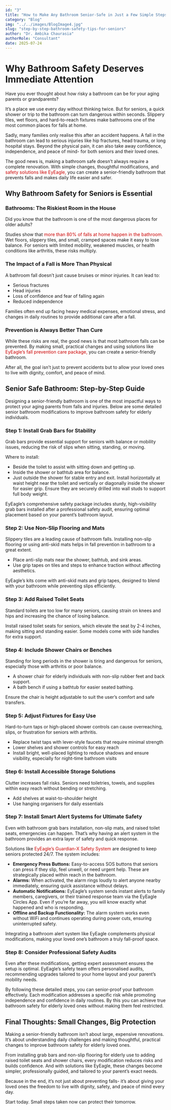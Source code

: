 ```yaml
---
id: "3"
title: "How to Make Any Bathroom Senior-Safe in Just a Few Simple Steps"
category: "Blog"
img: "../../images/BlogImage4.jpg"
slug: "step-by-step-bathroom-safety-tips-for-seniors"
author: "Dr. Ambika Chaurasia"
authorRole: "Consultant"
date: 2025-07-24
---
```


# Why Bathroom Safety Deserves Immediate Attention

Have you ever thought about how risky a bathroom can be for your aging parents or grandparents?

It’s a place we use every day without thinking twice. But for seniors, a quick shower or trip to the bathroom can turn dangerous within seconds. Slippery tiles, wet floors, and hard-to-reach fixtures make bathrooms one of the most common places for falls at home.

Sadly, many families only realise this after an accident happens. A fall in the bathroom can lead to serious injuries like hip fractures, head trauma, or long hospital stays. Beyond the physical pain, it can also take away confidence, independence, and peace of mind- for both seniors and their loved ones.

The good news is, making a bathroom safe doesn’t always require a complete renovation. With simple changes, thoughtful modifications, and <a href="https://eyeagle.ai/" style="color:#CC0000; text-decoration:none;" target="_blank" rel="noopener noreferrer"> safety solutions like EyEagle,</a> you can create a senior-friendly bathroom that prevents falls and makes daily life easier and safer.

## Why Bathroom Safety for Seniors is Essential

### Bathrooms: The Riskiest Room in the House

Did you know that the bathroom is one of the most dangerous places for older adults?

Studies show that <a href="https://eyeagle.ai/blogs/falls-kill-more-seniors-than-you-think" style="color:#CC0000; text-decoration:none;" target="_blank" rel="noopener noreferrer"> more than 80% of falls at home happen in the bathroom.</a> Wet floors, slippery tiles, and small, cramped spaces make it easy to lose balance. For seniors with limited mobility, weakened muscles, or health conditions like arthritis, these risks multiply.

### The Impact of a Fall is More Than Physical

A bathroom fall doesn’t just cause bruises or minor injuries. It can lead to:

- Serious fractures
- Head injuries
- Loss of confidence and fear of falling again
- Reduced independence

Families often end up facing heavy medical expenses, emotional stress, and changes in daily routines to provide additional care after a fall.

### Prevention is Always Better Than Cure

While these risks are real, the good news is that most bathroom falls can be prevented. By making small, practical changes and using solutions like <a href="https://eyeagle.ai/solution/" style="color:#CC0000; text-decoration:none;" target="_blank" rel="noopener noreferrer"> EyEagle’s fall prevention care package,</a> you can create a senior-friendly bathroom.

After all, the goal isn’t just to prevent accidents but to allow your loved ones to live with dignity, comfort, and peace of mind.

## Senior Safe Bathroom: Step-by-Step Guide

Designing a senior-friendly bathroom is one of the most impactful ways to protect your aging parents from falls and injuries. Below are some detailed senior bathroom modifications to improve bathroom safety for elderly individuals.

### Step 1: Install Grab Bars for Stability

Grab bars provide essential support for seniors with balance or mobility issues, reducing the risk of slips when sitting, standing, or moving.

Where to install:

- Beside the toilet to assist with sitting down and getting up.
- Inside the shower or bathtub area for balance.
- Just outside the shower for stable entry and exit.
  Install horizontally at waist height near the toilet and vertically or diagonally inside the shower for easier grip. Ensure they are securely drilled into wall studs to support full body weight.

EyEagle’s comprehensive safety package includes sturdy, high-visibility grab bars installed after a professional safety audit, ensuring optimal placement based on your parent’s bathroom layout.

### Step 2: Use Non-Slip Flooring and Mats

Slippery tiles are a leading cause of bathroom falls. Installing non-slip flooring or using anti-skid mats helps in fall prevention in bathroom to a great extent.

- Place anti-slip mats near the shower, bathtub, and sink areas.
- Use grip tapes on tiles and steps to enhance traction without affecting aesthetics.

EyEagle’s kits come with anti-skid mats and grip tapes, designed to blend with your bathroom while preventing slips efficiently.

### Step 3: Add Raised Toilet Seats

Standard toilets are too low for many seniors, causing strain on knees and hips and increasing the chance of losing balance.

Install raised toilet seats for seniors, which elevate the seat by 2-4 inches, making sitting and standing easier. Some models come with side handles for extra support.

### Step 4: Include Shower Chairs or Benches

Standing for long periods in the shower is tiring and dangerous for seniors, especially those with arthritis or poor balance.

- A shower chair for elderly individuals with non-slip rubber feet and back support.
- A bath bench if using a bathtub for easier seated bathing.

Ensure the chair is height adjustable to suit the user’s comfort and safe transfers.

### Step 5: Adjust Fixtures for Easy Use

Hard-to-turn taps or high-placed shower controls can cause overreaching, slips, or frustration for seniors with arthritis.

- Replace twist taps with lever-style faucets that require minimal strength
- Lower shelves and shower controls for easy reach
- Install bright, well-placed lighting to reduce shadows and ensure visibility, especially for night-time bathroom visits

### Step 6: Install Accessible Storage Solutions

Clutter increases fall risks. Seniors need toiletries, towels, and supplies within easy reach without bending or stretching.

- Add shelves at waist-to-shoulder height
- Use hanging organisers for daily essentials

### Step 7: Install Smart Alert Systems for Ultimate Safety

Even with bathroom grab bars installation, non-slip mats, and raised toilet seats, emergencies can happen. That’s why having an alert system in the bathroom provides an extra layer of safety and quick response.

Solutions like <a href="https://eyeagle.ai/solution/" style="color:#CC0000; text-decoration:none;" target="_blank" rel="noopener noreferrer"> EyEagle’s Guardian-X Safety System </a> are designed to keep seniors protected 24/7. The system includes:

- **Emergency Press Buttons:**
  Easy-to-access SOS buttons that seniors can press if they slip, feel unwell, or need urgent help. These are strategically placed within reach in the bathroom.
- **Alarms:**
  When activated, the alarm rings loudly to alert anyone nearby immediately, ensuring quick assistance without delays.
- **Automatic Notifications:**
  EyEagle’s system sends instant alerts to family members, caregivers, or their trained response team via the EyEagle Circles App. Even if you’re far away, you will know exactly what happened and who is responding.
- **Offline and Backup Functionality:**
  The alarm system works even without WiFi and continues operating during power cuts, ensuring uninterrupted safety.

Integrating a bathroom alert system like EyEagle complements physical modifications, making your loved one’s bathroom a truly fall-proof space.

### Step 8: Consider Professional Safety Audits

Even after these modifications, getting expert assessment ensures the setup is optimal. EyEagle’s safety team offers personalised audits, recommending upgrades tailored to your home layout and your parent’s mobility needs.

By following these detailed steps, you can senior-proof your bathroom effectively. Each modification addresses a specific risk while promoting independence and confidence in daily routines. By this you can achieve true bathroom safety for elderly loved ones without making them feel restricted.

## Final Thoughts: Small Changes, Big Protection

Making a senior-friendly bathroom isn’t about large, expensive renovations. It’s about understanding daily challenges and making thoughtful, practical changes to improve bathroom safety for elderly loved ones.

From installing grab bars and non-slip flooring for elderly use to adding raised toilet seats and shower chairs, every modification reduces risks and builds confidence. And with solutions like EyEagle, these changes become simpler, professionally guided, and tailored to your parent’s exact needs.

Because in the end, it’s not just about preventing falls- it’s about giving your loved ones the freedom to live with dignity, safety, and peace of mind every day.

Start today. Small steps taken now can protect their tomorrow.
